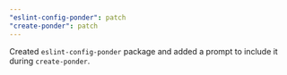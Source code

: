 ```yaml
---
"eslint-config-ponder": patch
"create-ponder": patch
---
```


Created `eslint-config-ponder` package and added a prompt to include it during `create-ponder`.
